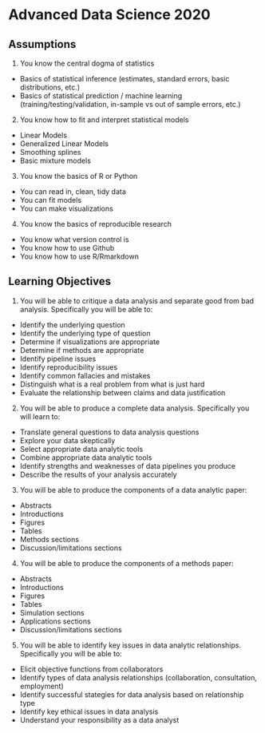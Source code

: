 # Advanced Data Science 2020

## Assumptions

1. You know the central dogma of  statistics
 - Basics of statistical inference (estimates, standard errors, basic distributions, etc.)
 - Basics of statistical prediction / machine learning (training/testing/validation, in-sample vs out of sample errors, etc.)
2. You know how to fit and interpret statistical models
 - Linear Models
 - Generalized Linear Models
 - Smoothing splines
 - Basic mixture models
3. You know the basics of R or Python 
 - You can read in, clean, tidy data
 - You can fit models 
 - You can make visualizations
4. You know the basics of reproducible research
 - You know what version control is
 - You know how to use Github
 - You know how to use R/Rmarkdown 
 

## Learning Objectives

1. You will be able to critique a data analysis and separate good from bad analysis. Specifically you will be able to: 
 - Identify the underlying question
 - Identify the underlying type of question
 - Determine if visualizations are appropriate
 - Determine if methods are appropriate
 - Identify pipeline issues
 - Identify reproducibility issues
 - Identify common fallacies and mistakes
 - Distinguish what is a real problem from what is just hard
 - Evaluate the relationship between claims and data justification
2. You will be able to produce a complete data analysis. Specifically you will learn to:
 - Translate general questions to data analysis questions 
 - Explore your data skeptically
 - Select appropriate data analytic tools
 - Combine appropriate data analytic tools
 - Identify strengths and weaknesses of data pipelines you produce
 - Describe the results of your analysis accurately 
3. You will be able to produce the components of a data analytic paper:
 - Abstracts
 - Introductions
 - Figures
 - Tables
 - Methods sections
 - Discussion/limitations sections
4. You will be able to produce the components of a methods paper:
 - Abstracts
 - Introductions
 - Figures
 - Tables
 - Simulation sections
 - Applications sections
 - Discussion/limitations sections
5. You will be able to identify key issues in data analytic relationships. Specifically you will be able to:
 - Elicit objective functions from collaborators
 - Identify types of data analysis relationships (collaboration, consultation, employment) 
 - Identify successful stategies for data analysis based on relationship type
 - Identify key ethical issues in data analysis 
 - Understand your responsibility as a data analyst 

 
 
 
